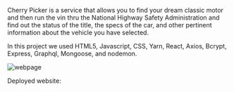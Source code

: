 Cherry Picker is a service that allows you to find your dream classic motor and then run the vin thru the National Highway Safety Administration and find out the status of the title, the specs of the car, and other pertinent information about the vehicle you have selected. 

In this project we used HTML5, Javascript, CSS, Yarn, React, Axios, Bcrypt, Express, Graphql, Mongoose, and nodemon.


![webpage](https://user-images.githubusercontent.com/83055639/136642294-954f3bc5-7c10-4b00-9358-17bf9ec339fe.jpg)

Deployed website:
